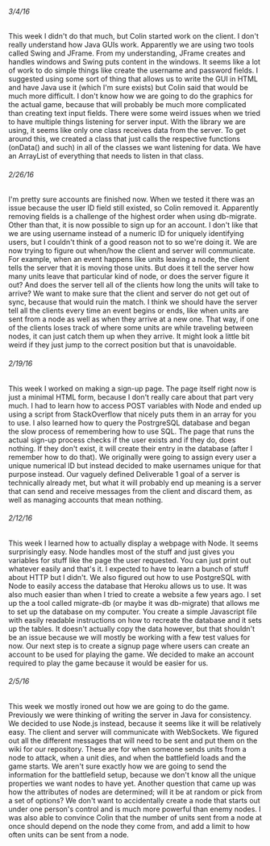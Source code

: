 ###### 3/4/16
This week I didn't do that much, but Colin started work on the client.
I don't really understand how Java GUIs work. Apparently we are using
two tools called Swing and JFrame. From my understanding, JFrame
creates and handles windows and Swing puts content in the windows.
It seems like a lot of work to do simple things like create the
username and password fields. I suggested using some sort of thing
that allows us to write the GUI in HTML and have Java use it (which
I'm sure exists) but Colin said that would be much more difficult.
I don't know how we are going to do the graphics for the actual game,
because that will probably be much more complicated than creating text
input fields. There were some weird issues when we tried to have
multiple things listening for server input. With the library we are
using, it seems like only one class receives data from the server. To
get around this, we created a class that just calls the respective
functions (onData() and such) in all of the classes we want listening
for data. We have an ArrayList of everything that needs to listen in
that class.

###### 2/26/16
I'm pretty sure accounts are finished now. When we tested it there
was an issue because the user ID field still existed, so Colin
removed it. Apparently removing fields is a challenge of the highest
order when using db-migrate. Other than that, it is now possible to
sign up for an account. I don't like that we are using username instead
of a numeric ID for uniquely identifying users, but I couldn't think
of a good reason not to so we're doing it. We are now trying to figure
out when/how the client and server will communicate. For example, when
an event happens like units leaving a node, the client tells the server
that it is moving those units. But does it tell the server how many
units leave that particular kind of node, or does the server figure it
out? And does the server tell all of the clients how long the units will
take to arrive? We want to make sure that the client and server do not
get out of sync, because that would ruin the match. I think we should
have the server tell all the clients every time an event begins or ends,
like when units are sent from a node as well as when they arrive at a new
one. That way, if one of the clients loses track of where some units are
while traveling between nodes, it can just catch them up when they
arrive. It might look a little bit weird if they just jump to the correct
position but that is unavoidable.

###### 2/19/16
This week I worked on making a sign-up page. The page itself right
now is just a minimal HTML form, because I don't really care about
that part very much. I had to learn how to access POST variables
with Node and ended up using a script from StackOverflow that
nicely puts them in an array for you to use. I also learned how to
query the PostrgreSQL database and began the slow process of
remembering how to use SQL. The page that runs the actual
sign-up process checks if the user exists and if they do, does
nothing. If they don't exist, it will create their entry in the database
(after I remember how to do that). We originally were going to
assign every user a unique numerical ID but instead decided to
make usernames unique for that purpose instead. Our vaguely
defined Deliverable 1 goal of a server is technically already met,
but what it will probably end up meaning is a server that can send
and receive messages from the client and discard them, as well as
managing accounts that mean nothing.

###### 2/12/16
This week I learned how to actually display a webpage with Node.
It seems surprisingly easy. Node handles most of the stuff and just
gives you variables for stuff like the page the user requested.
You can just print out whatever easily and that's it. I expected
to have to learn a bunch of stuff about HTTP but I didn't. We also
figured out how to use PostgreSQL with Node to easily access the
database that Heroku allows us to use. It was also much easier than
when I tried to create a website a few years ago. I set up the a tool
called migrate-db (or maybe it was db-migrate) that allows me to
set up the database on my computer. You create a simple Javascript
file with easily readable instructions on how to recreate the database
and it sets up the tables. It doesn't actually copy the data however,
but that shouldn't be an issue because we will mostly be working with
a few test values for now. Our next step is to create a signup page
where users can create an account to be used for playing the game. We
decided to make an account required to play the game because it would
be easier for us.

###### 2/5/16
This week we mostly ironed out how we are going to do the game.
Previously we were thinking of writing the server in Java for
consistency. We decided to use Node.js instead, because it seems
like it will be relatively easy. The client and server will
communicate with WebSockets. We figured out all the different
messages that will need to be sent and put them on the wiki
for our repository. These are for when someone sends units
from a node to attack, when a unit dies, and when the
battlefield loads and the game starts. We aren't sure exactly
how we are going to send the information for the battlefield
setup, because we don't know all the unique properties we want
nodes to have yet. Another question that came up was how the
attributes of nodes are determined; will it be at random or
pick from a set of options? We don't want to accidentally
create a node that starts out under one person's control and
is much more powerful than enemy nodes. I was also able to
convince Colin that the number of units sent from a node at
once should depend on the node they come from, and add a
limit to how often units can be sent from a node.
